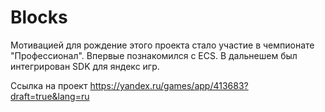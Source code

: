 # Blocks
Мотивацией для рождение этого проекта стало участие в чемпионате "Профессионал".
Впервые познакомился с ECS.
В дальнешем был интегрирован SDK для яндекс игр.

Ссылка на проект
https://yandex.ru/games/app/413683?draft=true&lang=ru

